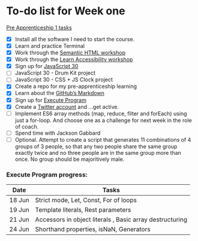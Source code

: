# To-do list for Week one
[Pre Apprenticeship 1 tasks](https://learn.foundersandcoders.com/course/syllabus/precourse-1/schedule/)

- [x] Install all the software I need to start the course.
- [x] Learn and practice Terminal
- [x] Work through the [Semantic HTML workshop](https://learn.foundersandcoders.com/workshops/semantic-html/)
- [x] Work through the [Learn Accessibility workshop](https://learn.foundersandcoders.com/workshops/learn-a11y/)
- [x] Sign up for [JavaScript 30](https://javascript30.com/)
- [ ] JavaScript 30 - Drum Kit project 
- [ ] JavaScript 30 - CSS + JS Clock project
- [X] Create a repo for my pre-apprenticeship learning
- [x] Learn about the [GitHub’s Markdown](https://guides.github.com/features/mastering-markdown/)
- [x] Sign up for [Execute Program](https://www.executeprogram.com/)
- [x] Create a [Twitter account](https://twitter.com/adriana__St) and ...get active.
- [ ] Implement ES6 array methods (map, reduce, filter and forEach) using just a for-loop. And choose one as a challenge for next week in the role of coach.
- [ ] Spend time with Jackson Gabbard
- [ ] Optional. Attempt to create a script that generates 11 combinations of 4 groups of 3 people, so that any two people share the same group exactly twice and no three people are in the same group more than once. No group should be majoritively male. 

### Execute Program progress:
Date | Tasks
------------ | -------------
18 Jun | Strict mode, Let, Const, For of loops
19 Jun | Template literals, Rest parameters
21 Jun | Accessors in object literals , Basic array destructuring
24 Jun | Shorthand properties, isNaN, Generators

